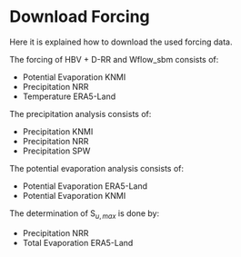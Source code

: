 # Download Forcing

Here it is explained how to download the used forcing data.

The forcing of HBV + D-RR and Wflow_sbm consists of:
* Potential Evaporation KNMI
* Precipitation NRR
* Temperature ERA5-Land

The precipitation analysis consists of:
* Precipitation KNMI
* Precipitation NRR
* Precipitation SPW

The potential evaporation analysis consists of:
* Potential Evaporation ERA5-Land
* Potential Evaporation KNMI

The determination of S$_{u,max}$ is done by:
* Precipitation NRR
* Total Evaporation ERA5-Land

